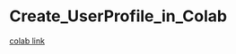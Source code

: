 # Create_UserProfile_in_Colab
[colab link](https://colab.research.google.com/github/Sakai0127/Create_UserProfile_in_Colab/blob/master/selenium_create_up.ipynb)
